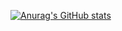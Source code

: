 [![Anurag's GitHub stats](https://github-readme-stats.vercel.app/api?gxk3n=anuraghazra)](https://github.com/anuraghazra/github-readme-stats)
